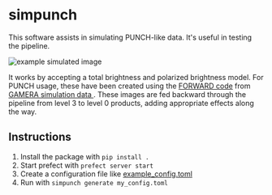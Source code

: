 # simpunch

This software assists in simulating PUNCH-like data. It's useful in testing the pipeline.

![example simulated image](example.png)

It works by accepting a total brightness and polarized brightness model.
For PUNCH usage, these have been created using the [FORWARD code](https://www.frontiersin.org/journals/astronomy-and-space-sciences/articles/10.3389/fspas.2016.00008/full)
from [GAMERA simulation data ](https://arxiv.org/pdf/2405.13069).
These images are fed backward through the pipeline from level 3 to level 0 products, adding appropriate effects along the way.

## Instructions

1. Install the package with `pip install .`
2. Start prefect with `prefect server start`
3. Create a configuration file like [example_config.toml](example_config.toml)
4. Run with `simpunch generate my_config.toml`
